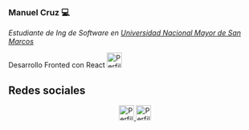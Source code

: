 ### Manuel Cruz :computer:
<p><em>Estudiante de Ing de Software en <a href="https://unmsm.edu.pe/" target="_blank">Universidad Nacional Mayor de San Marcos</a></em></p>
<p display="flex" align-Items="center">
  Desarrollo Fronted con React
  <img src="https://www.vectorlogo.zone/logos/reactjs/reactjs-icon.svg" alt="Perfil linkedin /cruzmanuelar" height="30" width="30">
</p>
<h2>Redes sociales</h2>
<p align="center">
  <a href="https://www.linkedin.com/in/cruzmanuelar/" target="_blank">
     <img src="https://www.vectorlogo.zone/logos/linkedin/linkedin-icon.svg" alt="Perfil linkedin /cruzmanuelar" height="30" width="30">
  </a>
  <a href="https://www.instagram.com/codigo.python/" target="_blank">
     <img src="https://www.vectorlogo.zone/logos/instagram/instagram-icon.svg" alt="Perfil instagram /codigo.python" height="30" width="30">
  </a>
  
</p>
